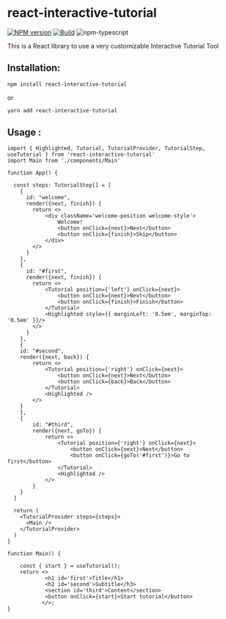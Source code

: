 # react-interactive-tutorial

[![NPM version][npm-image]][npm-url]
[![Build][github-build]][github-build-url]
![npm-typescript]

This is a React library to use a very customizable Interactive Tutorial Tool

## Installation:

```bash
npm install react-interactive-tutorial
```

or

```bash
yarn add react-interactive-tutorial
```

## Usage :

```tsx
import { Highlighted, Tutorial, TutorialProvider, TutorialStep, useTutorial } from 'react-interactive-tutorial'
import Main from './components/Main'

function App() {

  const steps: TutorialStep[] = [
    {
      id: "welcome",
      render({next, finish}) {
        return <>
            <div className='welcome-position welcome-style'>
                Welcome!
                <button onClick={next}>Next</button>
                <button onClick={finish}>Skip</button>
            </div>
        </>
      }
    },
    {
      id: "#first",
      render({next, finish}) {
        return <>
            <Tutorial position={'left'} onClick={next}>
                <button onClick={next}>Next</button>
                <button onClick={finish}>Finish</button>
            </Tutorial>
            <Highlighted style={{ marginLeft: '0.5em', marginTop: '0.5em' }}/>
        </>
      }
    },
    {
    id: "#second",
    render({next, back}) {
        return <>
            <Tutorial position={'right'} onClick={next}>
                <button onClick={next}>Next</button>
                <button onClick={back}>Back</button>
            </Tutorial>
            <Highlighted />
        </>
    }
    },
    {
        id: "#third",
        render({next, goTo}) {
            return <>
                <Tutorial position={'right'} onClick={next}>
                    <button onClick={next}>Next</button>
                    <button onClick={goTo('#first')}>Go to first</button>
                </Tutorial>
                <Highlighted />
            </>
        }
    }
  ]

  return (
    <TutorialProvider steps={steps}>
      <Main />
    </TutorialProvider>
  )
}

function Main() {

    const { start } = useTutorial();
    return <>
            <h1 id='first'>Title</h1>
            <h2 id='second'>Subtitle</h3>
            <section id='third'>Content</section>
            <button onClick={start}>Start tutorial</button>
           </>;
}
```

[npm-url]: https://www.npmjs.com/package/react-interactive-tutorial
[npm-image]: https://img.shields.io/npm/v/react-interactive-tutorial
[github-build]: https://github.com/CarlosPumar/react-interactive-tutorial/actions/workflows/publish.yml/badge.svg
[github-build-url]: https://github.com/CarlosPumar/react-interactive-tutorial/actions/workflows/publish.yml
[npm-typescript]: https://img.shields.io/npm/types/react-interactive-tutorial